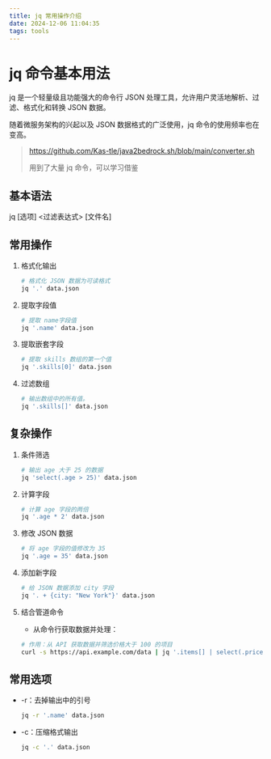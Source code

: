 ```yaml
---
title: jq 常用操作介绍
date: 2024-12-06 11:04:35
tags: tools
---
```


# jq 命令基本用法

jq 是一个轻量级且功能强大的命令行 JSON 处理工具，允许用户灵活地解析、过滤、格式化和转换 JSON 数据。

随着微服务架构的兴起以及 JSON 数据格式的广泛使用，jq 命令的使用频率也在变高。

> https://github.com/Kas-tle/java2bedrock.sh/blob/main/converter.sh
>
> 用到了大量 jq 命令，可以学习借鉴

## 基本语法

jq [选项] <过滤表达式> [文件名]

## 常用操作

1. 格式化输出

    ```bash
    # 格式化 JSON 数据为可读格式 
    jq '.' data.json
    ```

2. 提取字段值

    ```bash
    # 提取 name字段值
    jq '.name' data.json
    ```

3. 提取嵌套字段

    ```bash
    # 提取 skills 数组的第一个值
    jq '.skills[0]' data.json
    ```

4. 过滤数组

    ```bash
    # 输出数组中的所有值。
    jq '.skills[]' data.json
    ```

## 复杂操作

1. 条件筛选

    ```bash
    # 输出 age 大于 25 的数据
    jq 'select(.age > 25)' data.json
    ```

2. 计算字段

    ```bash
    # 计算 age 字段的两倍
    jq '.age * 2' data.json
    ```

3. 修改 JSON 数据

    ```bash
    # 将 age 字段的值修改为 35
    jq '.age = 35' data.json
    ```

4. 添加新字段

    ```bash
    # 给 JSON 数据添加 city 字段
    jq '. + {city: "New York"}' data.json
    ```

5. 结合管道命令

   - 从命令行获取数据并处理：

    ```bash
    # 作用：从 API 获取数据并筛选价格大于 100 的项目
    curl -s https://api.example.com/data | jq '.items[] | select(.price > 100)'
    ```

## 常用选项

- -r：去掉输出中的引号

    ```bash
    jq -r '.name' data.json
    ```

- -c：压缩格式输出

    ```bash
    jq -c '.' data.json
    ```
